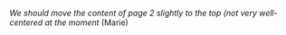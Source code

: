 *We should move the content of page 2 slightly to the top (not very well-centered at the moment* (Marie)
